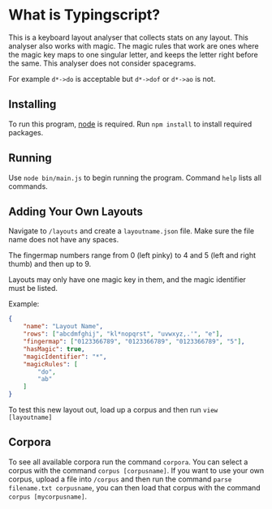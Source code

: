 # What is Typingscript?
This is a keyboard layout analyser that collects stats on any layout. This analyser also works with magic. The magic rules that work are ones where the magic key maps to one singular letter, and keeps the letter right before the same. This analyser does not consider spacegrams.

For example `d*->do` is acceptable but `d*->dof` or `d*->ao` is not.

## Installing
To run this program, [node](https://nodejs.org/en/download) is required. Run `npm install` to install required packages.

## Running
Use `node bin/main.js` to begin running the program. Command `help` lists all commands.

## Adding Your Own Layouts
Navigate to `/layouts` and create a `layoutname.json` file. Make sure the file name does not have any spaces.

The fingermap numbers range from 0 (left pinky) to 4 and 5 (left and right thumb) and then up to 9.

Layouts may only have one magic key in them, and the magic identifier must be listed.

Example:

```json
{
    "name": "Layout Name",
    "rows": ["abcdmfghij", "kl*nopqrst", "uvwxyz,.'", "e"],
    "fingermap": ["0123366789", "0123366789", "0123366789", "5"],
    "hasMagic": true,
    "magicIdentifier": "*",
    "magicRules": [
        "do",
        "ab"
    ]
}
```

To test this new layout out, load up a corpus and then run `view [layoutname]`

## Corpora
To see all available corpora run the command `corpora`. You can select a corpus with the command `corpus [corpusname]`. If you want to use your own corpus, upload a file into `/corpus` and then run the command `parse filename.txt corpusname`, you can then load that corpus with the command `corpus [mycorpusname]`.
